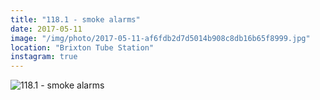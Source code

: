 ```yaml
---
title: "118.1 - smoke alarms"
date: 2017-05-11
image: "/img/photo/2017-05-11-af6fdb2d7d5014b908c8db16b65f8999.jpg"
location: "Brixton Tube Station"
instagram: true
---
```


![118.1 - smoke alarms](/img/photo/2017-05-11-af6fdb2d7d5014b908c8db16b65f8999.jpg)
